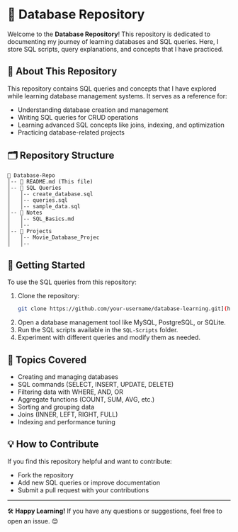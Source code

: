 # 📌 Database Repository

Welcome to the **Database Repository**! This repository is dedicated to documenting my journey of learning databases and SQL queries. Here, I store SQL scripts, query explanations, and concepts that I have practiced.

## 📖 About This Repository
This repository contains SQL queries and concepts that I have explored while learning database management systems. It serves as a reference for:
- Understanding database creation and management
- Writing SQL queries for CRUD operations
- Learning advanced SQL concepts like joins, indexing, and optimization
- Practicing database-related projects

## 🗂 Repository Structure
```
📂 Database-Repo
│-- 📜 README.md (This file)
│-- 📂 SQL Queries
│   │-- create_database.sql
│   │-- queries.sql
│   │-- sample_data.sql
│-- 📂 Notes
│   │-- SQL_Basics.md
│   │-- 
│-- 📂 Projects
│   │-- Movie_Database_Projec
│   │-- 
```

## 🚀 Getting Started
To use the SQL queries from this repository:
1. Clone the repository:
   ```sh
   git clone https://github.com/your-username/database-learning.git](https://github.com/the-madhur/Database
   ```
2. Open a database management tool like MySQL, PostgreSQL, or SQLite.
3. Run the SQL scripts available in the `SQL-Scripts` folder.
4. Experiment with different queries and modify them as needed.

## 📌 Topics Covered
- Creating and managing databases
- SQL commands (SELECT, INSERT, UPDATE, DELETE)
- Filtering data with WHERE, AND, OR
- Aggregate functions (COUNT, SUM, AVG, etc.)
- Sorting and grouping data
- Joins (INNER, LEFT, RIGHT, FULL)
- Indexing and performance tuning

## 💡 How to Contribute
If you find this repository helpful and want to contribute:
- Fork the repository
- Add new SQL queries or improve documentation
- Submit a pull request with your contributions

---
🛠 **Happy Learning!** If you have any questions or suggestions, feel free to open an issue. 😊

